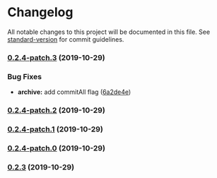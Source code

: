 # Changelog

All notable changes to this project will be documented in this file. See [standard-version](https://github.com/conventional-changelog/standard-version) for commit guidelines.

### [0.2.4-patch.3](https://github.com/feryardiant/wpdev/compare/v0.2.4-patch.2...v0.2.4-patch.3) (2019-10-29)


### Bug Fixes

* **archive:** add commitAll flag ([6a2de4e](https://github.com/feryardiant/wpdev/commit/6a2de4ec49930ac002ea1d2847e9d6c6ec4d4995))

### [0.2.4-patch.2](https://github.com/feryardiant/wpdev/compare/v0.2.4-patch.1...v0.2.4-patch.2) (2019-10-29)

### [0.2.4-patch.1](https://github.com/feryardiant/wpdev/compare/v0.2.4-patch.0...v0.2.4-patch.1) (2019-10-29)

### [0.2.4-patch.0](https://github.com/feryardiant/wpdev/compare/v0.2.3...v0.2.4-patch.0) (2019-10-29)

### [0.2.3](https://github.com/feryardiant/wpdev/compare/v0.2.2...v0.2.3) (2019-10-29)
